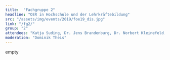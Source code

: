 ```yaml
---
title:  "Fachgruppe 2"
headline: "OER in Hochschule und der Lehrkräftebildung"
src: "/assets/img/events/2019/foe19_dis.jpg"
link: "/fg2/"
group: "2"
attendees: "Katja Suding, Dr. Jens Brandenburg, Dr. Norbert Kleinefeld, Nele Hirsch, Frank J. Müller, Mario Ganz, Jan Neumann und Manfred Steger"
moderation: "Dominik Theis"
---
```

empty